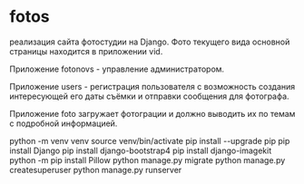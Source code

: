 # fotos
реализация сайта фотостудии на Django.
Фото текущего вида основной страницы находится в приложении vid.

Приложение fotonovs - управление администратором.

Приложение users - регистрация пользователя с возможность создания интересующей его даты съёмки и отправки сообщения для фотографа.

Приложение foto загружает фотограции и  должно выводить их по темам с подробной информацией.


python -m venv venv
source venv/bin/activate
pip install --upgrade pip
pip install Django
pip install django-bootstrap4
pip install django-imagekit
python -m pip install Pillow
python manage.py migrate
python manage.py createsuperuser
python manage.py runserver
